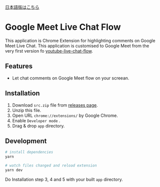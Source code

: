 [日本語版はこちら](https://github.com/t0yohei/google-meet-live-chat-flow/blob/master/README-ja.md)

# Google Meet Live Chat Flow

This application is Chrome Extension for highlighting comments on Google Meet Live Chat.
This application is customised to Google Meet from the very first version fo [youtube-live-chat-flow](https://github.com/fiahfy/youtube-live-chat-flow).

## Features
* Let chat comments on Google Meet flow on your screean.

## Installation
1. Download `src.zip` file from [releases page](https://github.com/t0yohei/google-meet-live-chat-flow/releases).
2. Unzip this file.
3. Open URL `chrome://extensions/` by Google Chrome.
4. Enable `Developer mode` .
5. Drag & drop `app` directory.

## Development
``` bash
# install dependencies
yarn

# watch files changed and reload extension
yarn dev
```

Do Installation step 3, 4 and 5 with your built `app` directory.
